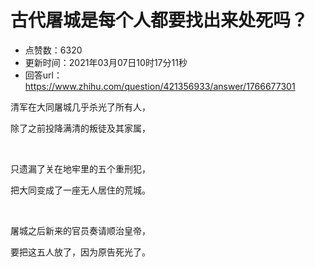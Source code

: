 # 古代屠城是每个人都要找出来处死吗？
- 点赞数：6320
- 更新时间：2021年03月07日10时17分11秒
- 回答url：https://www.zhihu.com/question/421356933/answer/1766677301
<body>
 <p data-pid="5rsABBQZ">清军在大同屠城几乎杀光了所有人，</p>
 <p data-pid="CMunHXV3">除了之前投降满清的叛徒及其家属，</p>
 <p class="ztext-empty-paragraph"><br></p>
 <p data-pid="AmniPBqY">只遗漏了关在地牢里的五个重刑犯，</p>
 <p data-pid="h1X3b-jh">把大同变成了一座无人居住的荒城。</p>
 <p class="ztext-empty-paragraph"><br></p>
 <p data-pid="IEUS4duV">屠城之后新来的官员奏请顺治皇帝，</p>
 <p data-pid="weltZH_9">要把这五人放了，因为原告死光了。</p>
</body>
